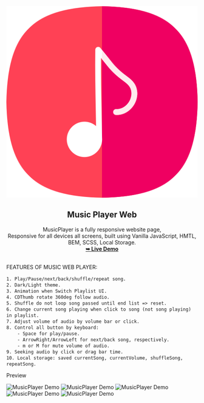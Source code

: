  <div align="center">
 <img src="./readme-images/logo.png" /> <h2>Music Player Web </h2>
            MusicPlayer is a fully responsive website page, <br />Responsive for all devices all screens, built using Vanilla JavaScript, HMTL, BEM, SCSS, Local Storage.
            </br>
            <a href="https://crisnguyen23.github.io/musicPlayerPro/"><strong>➥ Live Demo</strong></a>
   </div>
<br />

FEATURES OF MUSIC WEB PLAYER:

    1. Play/Pause/next/back/shuffle/repeat song.
    2. Dark/Light theme.
    3. Animation when Switch Playlist UI.
    4. CDThumb rotate 360deg follow audio.
    5. Shuffle do not loop song passed until end list => reset.
    6. Change current song playing when click to song (not song playing) in playlist.
    7. Adjust volume of audio by volume bar or click.
    8. Control all button by keyboard:
        - Space for play/pause.
        - ArrowRight/ArrowLeft for next/back song, respectively.
        - m or M for mute volume of audio.
    9. Seeking audio by click or drag bar time.
    10. Local storage: saved currentSong, currentVolume, shuffleSong, repeatSong.

Preview

![MusicPlayer Demo](./readme-images/home1.png 'Demo')
![MusicPlayer Demo](./readme-images/home2.png 'Demo')
![MusicPlayer Demo](./readme-images/playlist1.png 'Demo')
![MusicPlayer Demo](./readme-images/home3.png 'Demo')
![MusicPlayer Demo](./readme-images/playlist1.png 'Demo')
